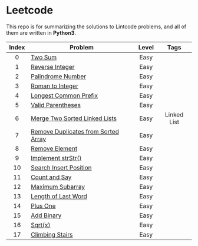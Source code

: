 # Leetcode
This repo is for summarizing the solutions to Lintcode problems, and all of them are written in **Python3**.

|Index|Problem|Level|Tags|
|:---:|-------|:---:|:--:|
|0|[Two Sum](https://github.com/helloyuhan/LeetCode/blob/master/Easy/000.%20Two%20Sum.md)|Easy||
|1|[Reverse Integer](https://github.com/helloyuhan/LeetCode/blob/master/Easy/001.%20Reverse%20Integer.md)|Easy||
|2|[Palindrome Number](https://github.com/helloyuhan/LeetCode/blob/master/Easy/002.%20Palindrome.md)|Easy||
|3|[Roman to Integer](https://github.com/helloyuhan/LeetCode/blob/master/Easy/003.%20Roman%20to%20Integer.md)|Easy||
|4|[Longest Common Prefix](https://github.com/helloyuhan/LeetCode/blob/master/Easy/004.%20Longest%20Common%20Prefix.md)|Easy||
|5|[Valid Parentheses](https://github.com/helloyuhan/LeetCode/blob/master/Easy/005.%20Valid%20Parentheses.md)|Easy||
|6|[Merge Two Sorted Linked Lists](https://github.com/helloyuhan/LeetCode/blob/master/Easy/006.%20Merge%20Two%20Sorted%20Linked%20Lists.md)|Easy|Linked List|
|7|[Remove Duplicates from Sorted Array](https://github.com/helloyuhan/LeetCode/blob/master/Easy/007.%20Remove%20Duplicates%20from%20Sorted%20Array.md)|Easy||
|8|[Remove Element](https://github.com/helloyuhan/LeetCode/blob/master/Easy/008.%20Remove%20Element.md)|Easy||
|9|[Implement strStr()](https://github.com/helloyuhan/LeetCode/blob/master/Easy/009.%20Implement%20strStr().md)|Easy||
|10|[Search Insert Position](https://github.com/helloyuhan/LeetCode/blob/master/Easy/010.%20Search%20Insert%20Position.md)|Easy||
|11|[Count and Say](https://github.com/helloyuhan/LeetCode/blob/master/Easy/011.%20Count%20and%20Say.md)|Easy||
|12|[Maximum Subarray](https://github.com/helloyuhan/LeetCode/blob/master/Easy/012.%20Maximum%20Subarray.md)|Easy||
|13|[Length of Last Word](https://github.com/helloyuhan/LeetCode/blob/master/Easy/013.%20Length%20of%20Last%20Word.md)|Easy||
|14|[Plus One](https://github.com/helloyuhan/LeetCode/blob/master/Easy/014.%20Plus%20One.md)|Easy||
|15|[Add Binary](https://github.com/helloyuhan/LeetCode/blob/master/Easy/015.%20Add%20Binary.md)|Easy||
|16|[Sqrt(x)](https://github.com/helloyuhan/LeetCode/blob/master/Easy/016.%20Sqrt(x).md)|Easy||
|17|[Climbing Stairs](https://github.com/helloyuhan/LeetCode/blob/master/Easy/017.%20Climbing%20Stairs.md)|Easy||
